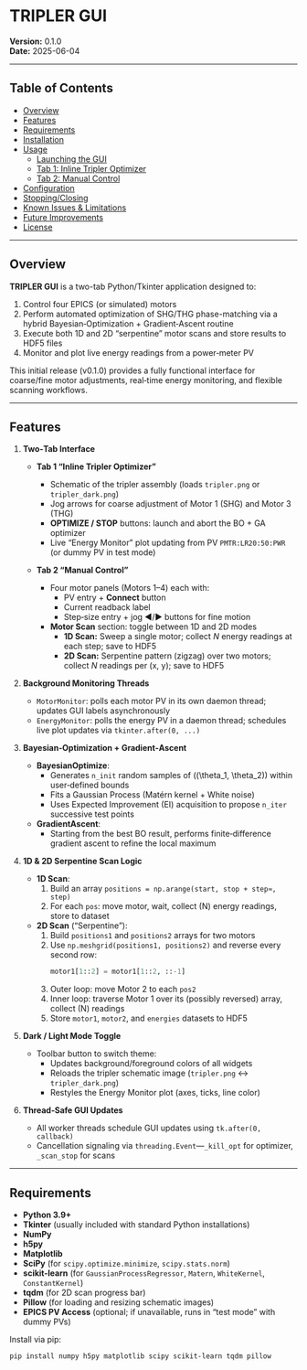 # TRIPLER GUI

**Version:** 0.1.0  
**Date:** 2025-06-04

---

## Table of Contents

- [Overview](#overview)  
- [Features](#features)  
- [Requirements](#requirements)  
- [Installation](#installation)  
- [Usage](#usage)  
  - [Launching the GUI](#launching-the-gui)  
  - [Tab 1: Inline Tripler Optimizer](#tab-1-inline-tripler-optimizer)  
  - [Tab 2: Manual Control](#tab-2-manual-control)  
- [Configuration](#configuration)  
- [Stopping/Closing](#stoppingclosing)  
- [Known Issues & Limitations](#known-issues--limitations)  
- [Future Improvements](#future-improvements)  
- [License](#license)  

---

## Overview

**TRIPLER GUI** is a two-tab Python/Tkinter application designed to:

1. Control four EPICS (or simulated) motors  
2. Perform automated optimization of SHG/THG phase-matching via a hybrid Bayesian‐Optimization + Gradient‐Ascent routine  
3. Execute both 1D and 2D “serpentine” motor scans and store results to HDF5 files  
4. Monitor and plot live energy readings from a power‐meter PV  

This initial release (v0.1.0) provides a fully functional interface for coarse/fine motor adjustments, real‐time energy monitoring, and flexible scanning workflows.

---

## Features

1. **Two‐Tab Interface**  
   - **Tab 1 “Inline Tripler Optimizer”**  
     - Schematic of the tripler assembly (loads `tripler.png` or `tripler_dark.png`)  
     - Jog arrows for coarse adjustment of Motor 1 (SHG) and Motor 3 (THG)  
     - **OPTIMIZE / STOP** buttons: launch and abort the BO + GA optimizer  
     - Live “Energy Monitor” plot updating from PV `PMTR:LR20:50:PWR` (or dummy PV in test mode)  

   - **Tab 2 “Manual Control”**  
     - Four motor panels (Motors 1–4) each with:  
       - PV entry + **Connect** button  
       - Current readback label  
       - Step‐size entry + jog ◀/▶ buttons for fine motion  
     - **Motor Scan** section: toggle between 1D and 2D modes  
       - **1D Scan:** Sweep a single motor; collect _N_ energy readings at each step; save to HDF5  
       - **2D Scan:** Serpentine pattern (zigzag) over two motors; collect _N_ readings per (x, y); save to HDF5  

2. **Background Monitoring Threads**  
   - `MotorMonitor`: polls each motor PV in its own daemon thread; updates GUI labels asynchronously  
   - `EnergyMonitor`: polls the energy PV in a daemon thread; schedules live plot updates via `tkinter.after(0, ...)`  

3. **Bayesian‐Optimization + Gradient‐Ascent**  
   - **BayesianOptimize**:  
     - Generates `n_init` random samples of \((\theta_1, \theta_2)\) within user‐defined bounds  
     - Fits a Gaussian Process (Matérn kernel + White noise)  
     - Uses Expected Improvement (EI) acquisition to propose `n_iter` successive test points  
   - **GradientAscent**:  
     - Starting from the best BO result, performs finite‐difference gradient ascent to refine the local maximum  

4. **1D & 2D Serpentine Scan Logic**  
   - **1D Scan**:  
     1. Build an array `positions = np.arange(start, stop + step≈, step)`  
     2. For each `pos`: move motor, wait, collect \(N\) energy readings, store to dataset  
   - **2D Scan** (“Serpentine”):  
     1. Build `positions1` and `positions2` arrays for two motors  
     2. Use `np.meshgrid(positions1, positions2)` and reverse every second row:  
        ```python
        motor1[1::2] = motor1[1::2, ::-1]
        ```  
     3. Outer loop: move Motor 2 to each `pos2`  
     4. Inner loop: traverse Motor 1 over its (possibly reversed) array, collect \(N\) readings  
     5. Store `motor1`, `motor2`, and `energies` datasets to HDF5  

5. **Dark / Light Mode Toggle**  
   - Toolbar button to switch theme:  
     - Updates background/foreground colors of all widgets  
     - Reloads the tripler schematic image (`tripler.png` ↔ `tripler_dark.png`)  
     - Restyles the Energy Monitor plot (axes, ticks, line color)  

6. **Thread‐Safe GUI Updates**  
   - All worker threads schedule GUI updates using `tk.after(0, callback)`  
   - Cancellation signaling via `threading.Event`—`_kill_opt` for optimizer, `_scan_stop` for scans  

---

## Requirements

- **Python 3.9+**  
- **Tkinter** (usually included with standard Python installations)  
- **NumPy**  
- **h5py**  
- **Matplotlib**  
- **SciPy** (for `scipy.optimize.minimize`, `scipy.stats.norm`)  
- **scikit-learn** (for `GaussianProcessRegressor`, `Matern`, `WhiteKernel`, `ConstantKernel`)  
- **tqdm** (for 2D scan progress bar)  
- **Pillow** (for loading and resizing schematic images)  
- **EPICS PV Access** (optional; if unavailable, runs in “test mode” with dummy PVs)  

Install via pip:
```bash
pip install numpy h5py matplotlib scipy scikit-learn tqdm pillow
